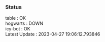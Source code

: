 ### Status


table : OK  
hogwarts : DOWN  
icy-bot : OK  
Latest Update : 2023-04-27 19:06:12.793846
